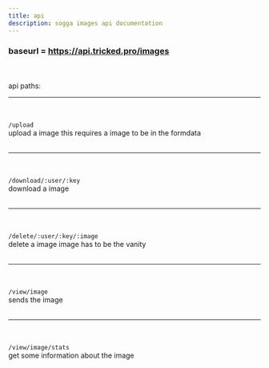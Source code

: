 ```yaml
---
title: api
description: sogga images api documentation
---
```


### baseurl = https://api.tricked.pro/images

<br></br>
api paths:

---

<br></br>
`/upload`  
upload a image this requires a image to be in the formdata
<br></br>

---

<br></br>
`/download/:user/:key`  
download a image
<br></br>

---

<br></br>
`/delete/:user/:key/:image`  
delete a image image has to be the vanity
<br></br>

---

<br></br>
`/view/image`  
sends the image
<br></br>

---

<br></br>
`/view/image/stats`  
get some information about the image
<br></br>
